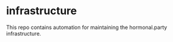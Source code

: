 # infrastructure

This repo contains automation for maintaining the hormonal.party infrastructure.

